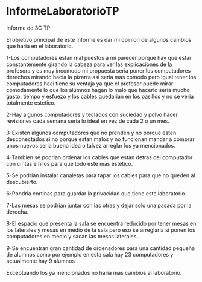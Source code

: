 # InformeLaboratorioTP

Informe de 3C TP

El objetivo principal de este informe es dar mi opinion de algunos cambios que haria en el laboratorio.


1-Los computadores estan mal puestos a mi parecer porque hay que estar constantemente girando la cabeza para ver las explicaciones de la profesora y es muy incomodo
mi propuesta seria poner los computadores derechos mirando hacia la pizarra asi seria mas comodo 
pero igual tener los computadores haci tiene su ventaja ya que el profesor puede mirar comodamente lo que los alumnos hagan 
lo malo que hacerlo seria mucho gasto, tiempo y esfuezo y los cables quedarian en los pasillos y no se veria totalmente estetico.


2-Hay algunos computadores y teclados con suciedad y polvo 
hacer revisiones cada semana seria lo ideal en vez de cada 2 o un mes.


3-Existen algunos computadores que no prenden y no porque esten desconectados si no porque estan malos y no funcionan
mandar a comprar unos nuevos seria buena idea o talvez arreglar los ya mencionados.


4-Tambien se podrian ordenar los cables que estan detras del computador con cintas e hilos para que todo este mas estetico.


5-Se podrian instalar canaletas para tapar los cables para que no queden al descubierto.


6-Pondria cortinas para guardar la privacidad que tiene este laboratorio.


7-Las mesas se podrian juntar con las otras y dejar solo una pasada por la derecha. 

8-El espacio que presenta la sala se encuentra reducido por tener mesas en los laterales y mesas en medio de la sala
pero eso se arreglaria si ponen los computadores en medio y sacan las mesas laterales.

9-Se encuentran gran cantidad de ordenadores para una cantidad pequeña de alumnos
como por ejemplo en esta sala hay 23 computadores y actualmente hay 9 alumnos .

Exceptuando los ya mencionados no haria mas cambios al laboratorio.
